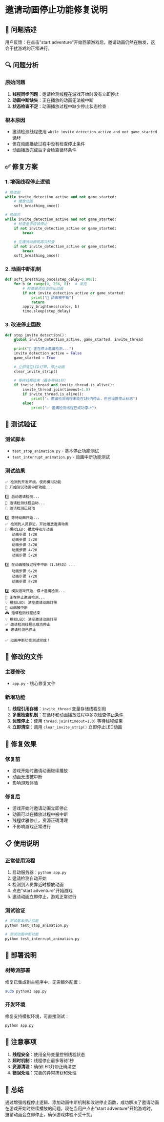 # 邀请动画停止功能修复说明

## 🐛 问题描述

用户反馈：在点击"start adventure"开始西蒙游戏后，邀请动画仍然在触发，这会干扰游戏的正常进行。

## 🔍 问题分析

### 原始问题
1. **线程同步问题**：邀请检测线程在游戏开始时没有立即停止
2. **动画中断缺失**：正在播放的动画无法被中断
3. **状态检查不足**：动画播放过程中缺少停止状态检查

### 根本原因
- 邀请检测线程使用 `while invite_detection_active and not game_started` 循环
- 但在动画播放过程中没有检查停止条件
- 动画播放完成后才会检查循环条件

## ✅ 修复方案

### 1. 增强线程停止逻辑
```python
# 修改前
while invite_detection_active and not game_started:
    # 播放动画
    soft_breathing_once()

# 修改后
while invite_detection_active and not game_started:
    # 检查是否应该停止
    if not invite_detection_active or game_started:
        break
    
    # 在播放动画前再次检查
    if not invite_detection_active or game_started:
        break
    soft_breathing_once()
```

### 2. 动画中断机制
```python
def soft_breathing_once(step_delay=0.008):
    for b in range(0, 256, 8):  # 渐亮
        # 检查是否应该停止动画
        if not invite_detection_active or game_started:
            print("🛑 动画被中断")
            return
        apply_brightness(color, b)
        time.sleep(step_delay)
```

### 3. 改进停止函数
```python
def stop_invite_detection():
    global invite_detection_active, game_started, invite_thread
    
    print("🛑 正在停止邀请检测...")
    invite_detection_active = False
    game_started = True
    
    # 立即清空LED灯带，停止动画
    clear_invite_strip()
    
    # 等待线程结束（最多等待1秒）
    if invite_thread and invite_thread.is_alive():
        invite_thread.join(timeout=1.0)
        if invite_thread.is_alive():
            print("⚠️ 邀请检测线程未能在1秒内停止，但已设置停止标志")
        else:
            print("✅ 邀请检测线程已成功停止")
```

## 🧪 测试验证

### 测试脚本
- `test_stop_animation.py` - 基本停止功能测试
- `test_interrupt_animation.py` - 动画中断功能测试

### 测试结果
```
✅ 检测到开发环境，使用模拟功能
🧪 开始测试动画中断功能...

1️⃣ 启动邀请检测...
🎯 邀请检测线程启动...
🚀 邀请检测已启动

2️⃣ 等待动画开始...
✅ 检测到人员靠近，开始播放邀请动画
🌈 模拟LED: 播放呼吸灯动画
   动画步骤 1/20
   动画步骤 2/20
   动画步骤 3/20
   动画步骤 4/20
   动画步骤 5/20

3️⃣ 在动画播放过程中中断（1.5秒后）...
   动画步骤 6/20
   动画步骤 7/20
   动画步骤 8/20

4️⃣ 模拟游戏开始，停止邀请检测...
🛑 正在停止邀请检测...
💡 模拟LED: 清空邀请动画灯带
🛑 动画被中断
🎮 邀请检测线程结束
💡 模拟LED: 清空邀请动画灯带
✅ 邀请检测线程已成功停止
⏹️ 邀请检测已停止

✅ 动画中断功能测试完成！
```

## 🔧 修改的文件

### 主要修改
- `app.py` - 核心修复文件

### 新增功能
1. **线程引用存储**：`invite_thread` 变量存储线程引用
2. **多重检查机制**：在循环和动画播放过程中多次检查停止条件
3. **优雅停止**：使用 `thread.join(timeout=1.0)` 等待线程结束
4. **立即清空**：调用 `clear_invite_strip()` 立即停止LED动画

## 🎯 修复效果

### 修复前
- 游戏开始时邀请动画继续播放
- 动画无法被中断
- 影响游戏体验

### 修复后
- 游戏开始时邀请动画立即停止
- 动画可以在播放过程中被中断
- 线程优雅停止，资源正确清理
- 不影响游戏正常进行

## 📋 使用说明

### 正常使用流程
1. 启动服务器：`python app.py`
2. 邀请检测自动开始
3. 检测到人员靠近时播放动画
4. 点击"start adventure"开始游戏
5. 邀请动画立即停止，游戏正常进行

### 测试验证
```bash
# 测试基本停止功能
python test_stop_animation.py

# 测试动画中断功能
python test_interrupt_animation.py
```

## 🚀 部署说明

### 树莓派部署
修复已集成到主程序中，无需额外配置：
```bash
sudo python3 app.py
```

### 开发环境
修复支持模拟环境，可直接测试：
```bash
python app.py
```

## 📝 注意事项

1. **线程安全**：使用全局变量控制线程状态
2. **超时机制**：线程停止最多等待1秒
3. **资源清理**：确保LED灯带正确清空
4. **错误处理**：完善的异常捕获和处理

## 🎉 总结

通过增强线程停止逻辑、添加动画中断机制和改进停止函数，成功解决了邀请动画在游戏开始时继续播放的问题。现在当用户点击"start adventure"开始游戏时，邀请动画会立即停止，确保游戏体验不受干扰。 